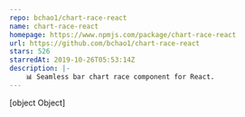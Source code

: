 ```yaml
---
repo: bchao1/chart-race-react
name: chart-race-react
homepage: https://www.npmjs.com/package/chart-race-react
url: https://github.com/bchao1/chart-race-react
stars: 526
starredAt: 2019-10-26T05:53:14Z
description: |-
    📊 Seamless bar chart race component for React. 
---
```


[object Object]
